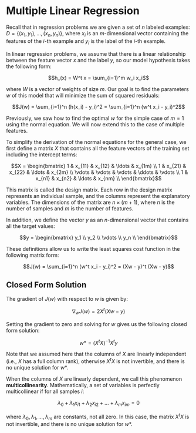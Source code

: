 # Multiple Linear Regression
Recall that in regression problems we are given a set of $n$ labeled examples: $D=\{(x_1,y_1),\ldots,(x_n,y_n)\}$, where $x_i$ is an $m$-dimensional vector containing the features of the $i$-th example and $y_i$ is the label of the $i$-th example.

In linear regression problems, we assume that there is a linear relationship between the feature vector $x$ and the label $y$, so our model hypothesis takes the following form:

$$h_(x) = W^t x = \sum_{i=1}^m w_i x_i$$

where $W$ is a vector of weights of size $m$. Our goal is to find the parameters $w$ of this model that will minimize the sum of squared residuals:

$$J(w) = \sum_{i=1}^n (h(x_i) - y_i)^2 = \sum_{i=1}^n (w^t x_i - y_i)^2$$

Previously, we saw how to find the optimal $w$ for the simple case of $m=1$ using the normal equation. We will now extend this to the case of multiple features.

To simplify the derivation of the normal equations for the general case, we first define a matrix $X$ that contains all the feature vectors of the training set including the intercept terms:

$$X = \begin{bmatrix}
1 & x_{11} & x_{12} & \ldots & x_{1m} \\
1 & x_{21} & x_{22} & \ldots & x_{2m} \\
\vdots & \vdots & \vdots & \ddots & \vdots \\
1 & x_{n1} & x_{n2} & \ldots & x_{nm} \\
\end{bmatrix}$$

This matrix is called the design matrix. Each row in the design matrix represents an individual sample, and the columns represent the explanatory variables. The dimensions of the matrix are $n \times (m + 1)$, where $n$ is the number of samples and $m$ is the number of features.

In addition, we define the vector $y$ as an $n$-dimensional vector that contains all the target values:

$$y = \begin{bmatrix}
y_1 \\
y_2 \\
\vdots \\
y_n \\
\end{bmatrix}$$

These definitions allow us to write the least squares cost function in the following matrix form:

$$J(w) = \sum_{i=1}^n (w^t x_i - y_i)^2 = (Xw - y)^t (Xw - y)$$

## Closed Form Solution
The gradient of $J(w)$ with respect to $w$ is given by:

$$\nabla_w J(w) = 2 X^t (Xw - y)$$

Setting the gradient to zero and solving for $w$ gives us the following closed form solution:

$$w* = (X^t X)^{-1} X^t y$$

Note that we assumed here that the columns of $X$ are linearly independent (i.e., $X$ has a full column rank), otherwise $X^tX$ is not invertible, and there is no unique solution for $w*$.

When the columns of $X$ are linearly dependent, we call this phenomenon **multicollinearity**. Mathematically, a set of variables is perfectly multicollinear if for all samples $i$:

$$\lambda_0 + \lambda_1 x_{i1} + \lambda_2 x_{i2} + \ldots + \lambda_m x_{im} = 0$$

where $\lambda_0, \lambda_1, \ldots, \lambda_m$ are constants, not all zero. In this case, the matrix $X^tX$ is not invertible, and there is no unique solution for $w*$.